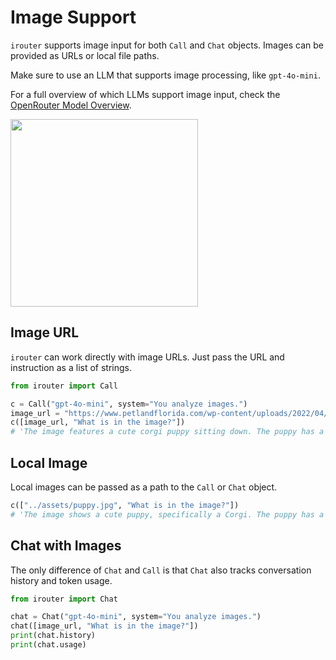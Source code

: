 # Image Support

`irouter` supports image input for both `Call` and `Chat` objects. Images can be provided as URLs or local file paths.

Make sure to use an LLM that supports image processing, like `gpt-4o-mini`.

For a full overview of which LLMs support image input, check the [OpenRouter Model Overview](https://openrouter.ai/models?fmt=cards&input_modalities=image).

<img src="https://www.petlandflorida.com/wp-content/uploads/2022/04/shutterstock_1290320698-1-scaled.jpg" width="300">

## Image URL

`irouter` can work directly with image URLs. Just pass the URL and instruction as a list of strings.

```python
from irouter import Call

c = Call("gpt-4o-mini", system="You analyze images.")
image_url = "https://www.petlandflorida.com/wp-content/uploads/2022/04/shutterstock_1290320698-1-scaled.jpg"
c([image_url, "What is in the image?"])
# 'The image features a cute corgi puppy sitting down. The puppy has a fluffy coat with a mix of orange and white colors...'
```

## Local Image

Local images can be passed as a path to the `Call` or `Chat` object.

```python
c(["../assets/puppy.jpg", "What is in the image?"])
# 'The image shows a cute puppy, specifically a Corgi. The puppy has a light brown and white coat...'
```

## Chat with Images

The only difference of `Chat` and `Call` is that `Chat` also tracks conversation history and token usage.

```python
from irouter import Chat

chat = Chat("gpt-4o-mini", system="You analyze images.")
chat([image_url, "What is in the image?"])
print(chat.history)
print(chat.usage)
```